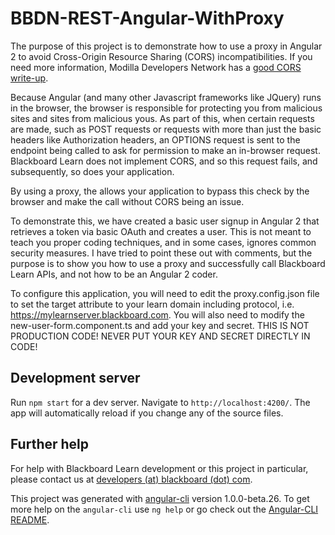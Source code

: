 # BBDN-REST-Angular-WithProxy

The purpose of this project is to demonstrate how to use a proxy in Angular 2 to avoid Cross-Origin Resource Sharing (CORS) incompatibilities. If you need more information, Modilla Developers Network has a [good CORS write-up](https://developer.mozilla.org/en-US/docs/Web/HTTP/CORS).

Because Angular (and many other Javascript frameworks like JQuery) runs in the browser, the browser is responsible for protecting you from malicious sites and sites from malicious yous. As part of this, when certain requests are made, such as POST requests or requests with more than just the basic headers like Authorization headers, an OPTIONS request is sent to the endpoint being called to ask for permission to make an in-browser request. Blackboard Learn does not implement CORS, and so this request fails, and subsequently, so does your application.

By using a proxy, the allows your application to bypass this check by the browser and make the call without CORS being an issue.

To demonstrate this, we have created a basic user signup in Angular 2 that retrieves a token via basic OAuth and creates a user. This is not meant to teach you proper coding techniques, and in some cases, ignores common security measures. I have tried to point these out with comments, but the purpose is to show you how to use a proxy and successfully call Blackboard Learn APIs, and not how to be an Angular 2 coder.

To configure this application, you will need to edit the proxy.config.json file to set the target attribute to your learn domain including protocol, i.e. https://mylearnserver.blackboard.com. You will also need to modify the new-user-form.component.ts and add your key and secret. THIS IS NOT PRODUCTION CODE! NEVER PUT YOUR KEY AND SECRET DIRECTLY IN CODE!

## Development server
Run `npm start` for a dev server. Navigate to `http://localhost:4200/`. The app will automatically reload if you change any of the source files.

## Further help
For help with Blackboard Learn development or this project in particular, please contact us at [developers (at) blackboard (dot) com](mailto:developers@blackboard.com).

This project was generated with [angular-cli](https://github.com/angular/angular-cli) version 1.0.0-beta.26. To get more help on the `angular-cli` use `ng help` or go check out the [Angular-CLI README](https://github.com/angular/angular-cli/blob/master/README.md).
